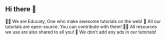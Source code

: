 ## Hi there 👋
🙋‍♀️ We are Educaty, One who make awesome tutorials on the web!
🌈 All our tutorials are open-source. You can contribute with them!
👩‍💻 All resources we use are also shared to all you!
🍿 We don't add any ads in our tutorials!
